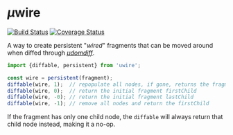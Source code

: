 # <em>µ</em>wire

[![Build Status](https://travis-ci.com/WebReflection/uwire.svg?branch=master)](https://travis-ci.com/WebReflection/uwire) [![Coverage Status](https://coveralls.io/repos/github/WebReflection/uwire/badge.svg?branch=master)](https://coveralls.io/github/WebReflection/uwire?branch=master)

A way to create persistent "_wired_" fragments that can be moved around when diffed through _[µdomdiff](https://github.com/WebReflection/udomdiff#readme)_.

```js
import {diffable, persistent} from 'uwire';

const wire = persistent(fragment);
diffable(wire, 1);  // repopulate all nodes, if gone, returns the fragment
diffable(wire, 0);  // return the initial fragment firstChild
diffable(wire, -0); // return the initial fragment lastChild
diffable(wire, -1); // remove all nodes and return the firstChild
```

If the fragment has only one child node, the `diffable` will always return that child node instead, making it a no-op.
